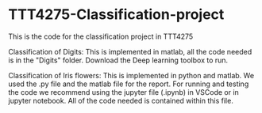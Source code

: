 # TTT4275-Classification-project
This is the code for the classification project in TTT4275

Classification of Digits: 
This is implemented in matlab, all the code needed is in the "Digits" folder. Download the Deep learning toolbox to run.

Classification of Iris flowers:
This is implemented in python and matlab. We used the .py file and the matlab file for the report. For running and testing the code we recommend using the 
jupyter file (.ipynb) in VSCode or in jupyter notebook. All of the code needed is contained within this file.
